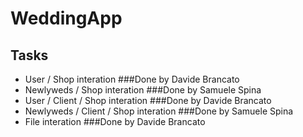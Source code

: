 # WeddingApp

## Tasks
<ul>
    <li> User / Shop interation ###Done by Davide Brancato </li>
    <li> Newlyweds / Shop interation ###Done by Samuele Spina </li>
    <li> User / Client / Shop interation ###Done by Davide Brancato</li>
    <li> Newlyweds / Client / Shop interation ###Done by Samuele Spina</li>
    <li> File interation ###Done by Davide Brancato</li>
</ul>
